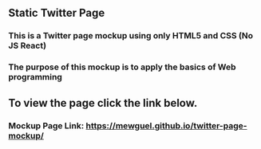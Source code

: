 ## Static Twitter Page

### This is a Twitter page mockup using only HTML5 and CSS (No JS React)
### The purpose of this mockup is to apply the basics of Web programming

## To view the page click the link below.
### Mockup Page Link: https://mewguel.github.io/twitter-page-mockup/
